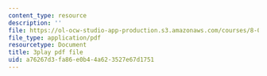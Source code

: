 ```yaml
---
content_type: resource
description: ''
file: https://ol-ocw-studio-app-production.s3.amazonaws.com/courses/8-04-quantum-physics-i-spring-2016/a76267d3fa86e0b44a623527e67d1751_50Tla309i7o.pdf
file_type: application/pdf
resourcetype: Document
title: 3play pdf file
uid: a76267d3-fa86-e0b4-4a62-3527e67d1751
---
```

